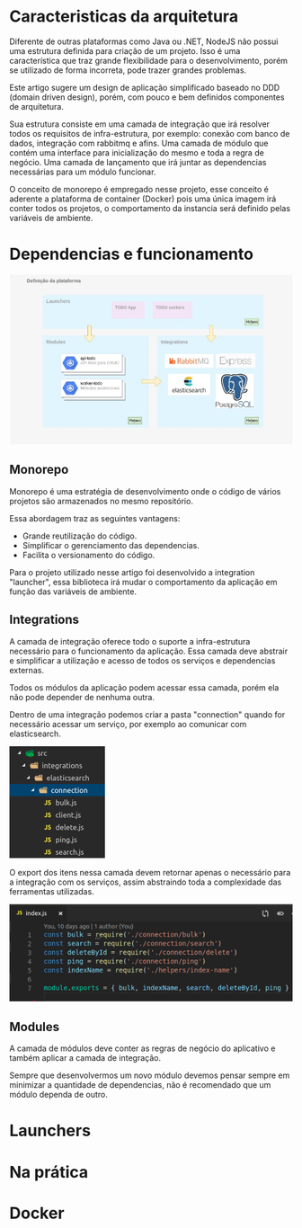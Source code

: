 # Caracteristicas da arquitetura

Diferente de outras plataformas como Java ou .NET, NodeJS não possui uma estrutura definida para criação de um projeto. 
Isso é uma característica que traz grande flexibilidade para o 
desenvolvimento, porém se utilizado de forma incorreta, pode trazer grandes problemas.

Este artigo sugere um design de aplicação simplificado baseado no DDD (domain driven design), porém, com pouco e bem definidos componentes de arquitetura.

Sua estrutura consiste em uma camada de integração que irá resolver todos os requisitos de infra-estrutura, por exemplo: conexão com banco de dados, integração com rabbitmq e afins.
Uma camada de módulo que contém uma interface para inicialização do mesmo e toda a regra de negócio.
Uma camada de lançamento que irá juntar as dependencias necessárias para um módulo funcionar.

O conceito de monorepo é empregado nesse projeto, esse conceito é aderente a plataforma de container (Docker) pois uma única imagem irá conter todos os projetos, o comportamento da instancia será definido pelas variáveis de ambiente.

# Dependencias e funcionamento

<img src="../01.jpg" />

## Monorepo

Monorepo é uma estratégia de desenvolvimento onde o código de vários projetos são armazenados no mesmo repositório.

Essa abordagem traz as seguintes vantagens:
 - Grande reutilização do código.
 - Simplificar o gerenciamento das dependencias.
 - Facilita o versionamento do código.

Para o projeto utilizado nesse artigo foi desenvolvido a integration "launcher", essa biblioteca irá mudar o comportamento da aplicação em função das variáveis de ambiente.

## Integrations

A camada de integração oferece todo o suporte a infra-estrutura necessário para o funcionamento da aplicação.
Essa camada deve abstrair e simplificar a utilização e acesso de todos os serviços e dependencias externas.

Todos os módulos da aplicação podem acessar essa camada, porém ela não pode depender de nenhuma outra.

Dentro de uma integração podemos criar a pasta "connection" quando for necessário acessar um serviço, por exemplo ao comunicar com elasticsearch.

<img src="../02.png" />

O export dos itens nessa camada devem retornar apenas o necessário para a integração com os serviços, assim abstraindo toda a complexidade das ferramentas utilizadas.

<img src="../03.png" />

## Modules

A camada de módulos deve conter as regras de negócio do aplicativo e também aplicar a camada de integração.

Sempre que desenvolvermos um novo módulo devemos pensar sempre em minimizar a quantidade de dependencias, não é recomendado que um módulo dependa de outro.

# Launchers
# Na prática
# Docker
